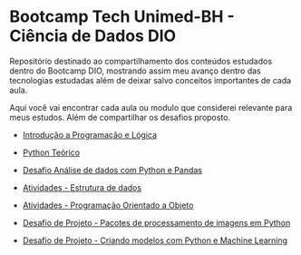 # Bootcamp Tech Unimed-BH - Ciência de Dados DIO
Repositório destinado ao compartilhamento dos conteúdos estudados dentro do Bootcamp DIO, mostrando assim meu avanço dentro das tecnologias estudadas além de deixar salvo conceitos importantes de cada aula.

Aqui você vai encontrar cada aula ou modulo que considerei relevante para meus estudos. Além de compartilhar os desafios proposto.

- [Introdução a Programação e Lógica](/Teorico/Introd_Progra_Logica.md)

- [Python Teórico](/Teorico/Python.md)

- [Desafio Análise de dados com Python e Pandas](/desafios/Analise_Dados_Python_Pandas/comentarios_links.md)

- [Atividades - Estrutura de dados](/estrutura_de_dados_GitDIO)

- [Atividades - Programação Orientado a Objeto](/programação_orientada_objetos_GitDIO)

- [Desafio de Projeto - Pacotes de processamento de imagens em Python](/desafios/Pacotes_Processamento_Imagem_Python/Comentario_Link_Package.md)

- [Desafio de Projeto - Criando modelos com Python e Machine Learning](/desafios/Criando_Modelo_Python_Mechine_Learning/comentarios_Python_MechineLearning.md)

